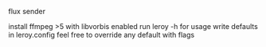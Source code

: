 
flux sender


install ffmpeg >5 with libvorbis enabled
run leroy -h for usage
write defaults in leroy.config
feel free to override any default with flags
